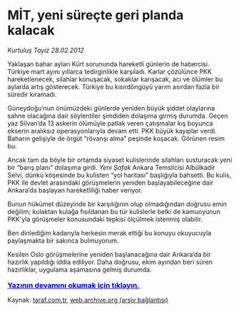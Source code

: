 # MİT, yeni süreçte geri planda kalacak

*Kurtuluş Tayiz 28.02.2012*

<div class="yazi"><p>Yaklaşan bahar ayları Kürt sorununda hareketli günlerin de habercisi. Türkiye mart ayını yıllarca tedirginlikle karşıladı. Karlar çözülünce PKK hareketlenecek, silahlar konuşacak, sokaklar karışacak, acı ve ölümler bu aylarda artış gösterecek. Türkiye bu kısırdöngüyü yarım asırdan fazla bir süredir kıramadı. </p>
<p>Güneydoğu’nun önümüzdeki günlerde yeniden büyük şiddet olaylarına sahne olacağına dair söylentiler şimdiden dolaşıma girmiş durumda. Geçen yaz Silvan’da 13 askerin ölümüyle patlak veren çatışmalar kış boyunca ekserin aralıksız operasyonlarıyla devam etti. PKK büyük kayıplar verdi. Baharın gelişiyle de örgüt “rövanşı alma” peşinde koşacak. Görünen resim bu.</p>
<p>Ancak tam da böyle bir ortamda siyaset kulislerinde silahları susturacak yeni bir “barış planı” dolaşıma girdi. <i>Yeni Şafak</i> Ankara Temsilcisi Albülkadir Selvi, dünkü köşesinde bu kulisten “yol haritası” başlığıyla bahsetti. Bu kulis, PKK ile devlet arasındaki görüşmelerin yeniden başlayabileceğine dair Ankara’da başlayan hareketliliği haber veriyor. </p>
<p>Bunun hükümet düzeyinde bir karşılığının olup olmadığından doğrusu emin değilim; kulaktan kulağa fısıldanan bu tür kulislerle belki de kamuoyunun PKK’yla görüşmeler konusundaki tepkisi ölçülmek istenmiş olabilir. </p>
<p>Ben dinlediğim kadarıyla herkesin merak ettiği bu konuyu okuyucuyla paylaşmakta bir sakınca bulmuyorum. </p>
<p>Kesilen Oslo görüşmelerine yeniden başlanacağına dair Ankara’da bir hazırlık yapıldığı iddia ediliyor. Daha doğrusu, ekim ayından beri süren hazırlıklar, uygulama aşamasına gelmiş durumda.
                                    	<br/><br/>
<a class="lnk2" href="/web/20130526084009/http://taraf.com.tr/login/" style="font-size:16px;color:#0000FF;"><u><b>
			  Yazının devamını okumak için tıklayın.</b></u></a><br/>
</p></div>

Kaynak: [taraf.com.tr](m), [web.archive.org (arşiv bağlantısı)](http://web.archive.org/web/20130526084009/http://taraf.com.tr/kurtulus-tayiz/makale-mit-yeni-surecte-geri-planda-kalacak.htm)
